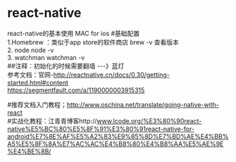 # react-native
react-native的基本使用
MAC for ios 
#基础配置  
1.Homebrew ：类似于app store的软件商店   brew  -v 查看版本  
2. node  node -v  
3. watchman  watchman -v  
##注释：初始化的时候需要翻墙  ---》蓝灯  
参考文档：官网-http://reactnative.cn/docs/0.30/getting-started.html#content    
          https://segmentfault.com/a/1190000003915315

#推荐文档入门教程；http://www.oschina.net/translate/going-native-with-react  
#实战化教程：江青青博客http://www.lcode.org/%E3%80%90react-native%E5%BC%80%E5%8F%91%E3%80%91react-native-for-android%E7%8E%AF%E5%A2%83%E9%85%8D%E7%BD%AE%E4%BB%A5%E5%8F%8A%E7%AC%AC%E4%B8%80%E4%B8%AA%E5%AE%9E%E4%BE%8B/
